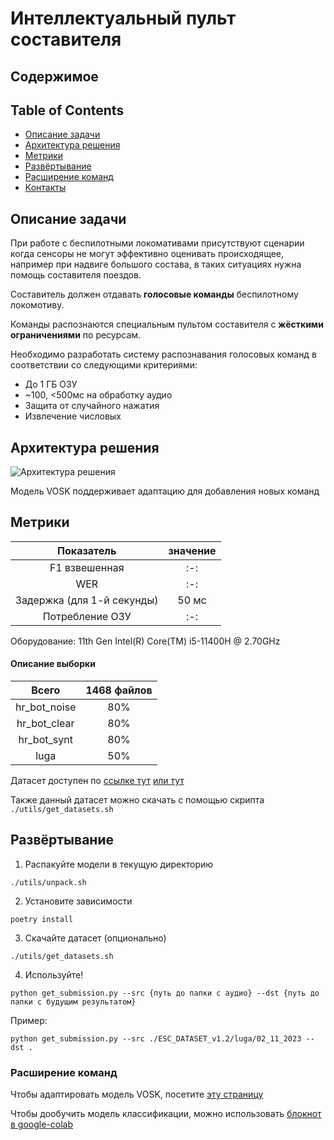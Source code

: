 # Интеллектуальный пульт составителя

## Содержимое

## Table of Contents
- [Описание задачи](#-Описание-задачи)
- [Архитектура решения](#-Архитектура-решения)
- [Метрики](#-Метрики)
- [Развёртывание](#-Развёртывание)
- [Расширение команд](#-Расширение-команд)
- [Контакты](#%EF%B8%8F-contacts)

## Описание задачи

При работе с беспилотными локомативами присутствуют сценарии когда сенсоры не могут эффективно оценивать происходящее, например при надвиге большого состава, в таких ситуациях нужна помощь составителя поездов.

Составитель должен отдавать **голосовые команды** беспилотному локомотиву.

Команды распознаются специальным пультом составителя с **жёсткими ограничениями** по ресурсам.

Необходимо разработать систему распознавания голосовых команд в соответствии со следующими критериями:
- До 1 ГБ ОЗУ
- ~100, <500мс на обработку аудио
- Защита от случайного нажатия
- Извлечение числовых 

## Архитектура решения

![Архитектура решения]()

Модель VOSK поддерживает адаптацию для добавления новых команд 

## Метрики

| Показатель | значение |
| :-: | :-: |
| F1 взвешенная | :-: |
| WER | :-: |
| Задержка (для 1-й секунды) | 50 мс |
| Потребление ОЗУ | :-: |

Оборудование: 11th Gen Intel(R) Core(TM) i5-11400H @ 2.70GHz

#### Описание выборки

| Всего | 1468 файлов |
| :-: | :-: |
| hr_bot_noise | 80% |
| hr_bot_clear | 80% |
| hr_bot_synt | 80% |
| luga | 50% |

Датасет доступен по [ссылке тут](https://lodmedia.hb.bizmrg.com/case_files/1144817/train_dataset_train_rzhd_pult.zip) [или тут](https://datasets.vniias.ru/tasks/1)

Также данный датасет можно скачать с помощью скрипта `./utils/get_datasets.sh`

## Развёртывание

1. Распакуйте модели в текущую директорию

`./utils/unpack.sh`

2. Установите зависимости

`poetry install`

3. Скачайте датасет (опционально)

`./utils/get_datasets.sh`

4. Используйте!

`python get_submission.py --src {путь до папки с аудио} --dst {путь до папки с будущим результатом}`

Пример:

`python get_submission.py --src ./ESC_DATASET_v1.2/luga/02_11_2023 --dst .`

### Расширение команд

Чтобы адаптировать модель VOSK, посетите [эту страницу]("adaptate_vosk/README.md")

Чтобы дообучить модель классификации, можно использовать [блокнот в google-colab]("")

